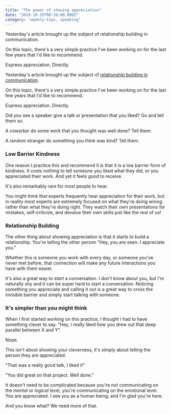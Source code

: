 ```yaml
---
title: "The power of showing appreciation"
date: "2019-10-15T08:38:00.000Z"
category: "weekly-tips, speaking"
---
```


Yesterday's article brought up the subject of relationship building in communication.

On this topic, there's a very simple practice I've been working on for the last few years that I'd like to recommend.

Express appreciation. Directly.

<!-- more -->

Yesterday's article brought up the subject of [relationship building in communication](https://www.speakwritelisten.com/blog/10-14-relationship-layer-in-communication).

On this topic, there's a very simple practice I've been working on for the last few years that I'd like to recommend.

Express appreciation. Directly.

Did you see a speaker give a talk or presentation that you liked? Go and tell them so.

A coworker do some work that you thought was well done? Tell them.

A random stranger do something you think was kind? Tell them.

### Low Barrier Kindness

One reason I practice this and recommend it is that it is a low barrier form of kindness. It costs nothing to tell someone you liked what they did, or you appreciated their work. And yet it feels good to receive.

It's also remarkably rare for most people to hear.

You might think that experts frequently hear appreciation for their work, but in reality most experts are extremely focused on what they're doing wrong rather than what they're doing right. They watch their own presentations for mistakes, self-criticize, and devalue their own skills just like the rest of us!

### Relationship Building

The other thing about showing appreciation is that it starts to build a relationship. You're telling the other person "Hey, you are seen. I appreciate you."

Whether this is someone you work with every day, or someone you've never met before, that connection will make any future interactions you have with them easier.

It's also a great way to *start* a conversation. I don't know about you, but I'm naturally shy and it can be super hard to start a conversation. Noticing something you appreciate and calling it out is a great way to cross the invisible barrier and simply start talking with someone.


### It's simpler than you might think

When I first started working on this practice, I thought I had to have something clever to say. "Hey, I really liked how you drew out that deep parallel between X and Y".

Nope.

This isn't about showing your cleverness, it's simply about telling the person they are appreciated.

"That was a really good talk, I liked it"

"You did great on that project. Well done."

It doesn't need to be complicated because you're not communicating on the _mental_ or _logical_ level, you're communicating on the emotional level. You are appreciated. I see you as a human being, and I'm glad you're here.

And you know what? We need more of that.

